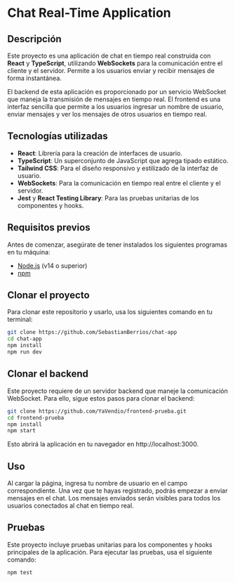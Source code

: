 # Chat Real-Time Application

## Descripción

Este proyecto es una aplicación de chat en tiempo real construida con **React** y **TypeScript**, utilizando **WebSockets** para la comunicación entre el cliente y el servidor. Permite a los usuarios enviar y recibir mensajes de forma instantánea.

El backend de esta aplicación es proporcionado por un servicio WebSocket que maneja la transmisión de mensajes en tiempo real. El frontend es una interfaz sencilla que permite a los usuarios ingresar un nombre de usuario, enviar mensajes y ver los mensajes de otros usuarios en tiempo real.

## Tecnologías utilizadas

- **React**: Librería para la creación de interfaces de usuario.
- **TypeScript**: Un superconjunto de JavaScript que agrega tipado estático.
- **Tailwind CSS**: Para el diseño responsivo y estilizado de la interfaz de usuario.
- **WebSockets**: Para la comunicación en tiempo real entre el cliente y el servidor.
- **Jest** y **React Testing Library**: Para las pruebas unitarias de los componentes y hooks.

## Requisitos previos

Antes de comenzar, asegúrate de tener instalados los siguientes programas en tu máquina:

- [Node.js](https://nodejs.org/) (v14 o superior)
- [npm](https://www.npmjs.com/)

## Clonar el proyecto

Para clonar este repositorio y usarlo, usa los siguientes comando en tu terminal:

```bash
git clone https://github.com/SebastianBerrios/chat-app
cd chat-app
npm install
npm run dev
```

## Clonar el backend

Este proyecto requiere de un servidor backend que maneje la comunicación WebSocket. Para ello, sigue estos pasos para clonar el backend:

```bash
git clone https://github.com/YaVendio/frontend-prueba.git
cd frontend-prueba
npm install
npm start
```

Esto abrirá la aplicación en tu navegador en http://localhost:3000.

## Uso

Al cargar la página, ingresa tu nombre de usuario en el campo correspondiente.
Una vez que te hayas registrado, podrás empezar a enviar mensajes en el chat.
Los mensajes enviados serán visibles para todos los usuarios conectados al chat en tiempo real.

## Pruebas

Este proyecto incluye pruebas unitarias para los componentes y hooks principales de la aplicación. Para ejecutar las pruebas, usa el siguiente comando:

```bash
npm test

```
